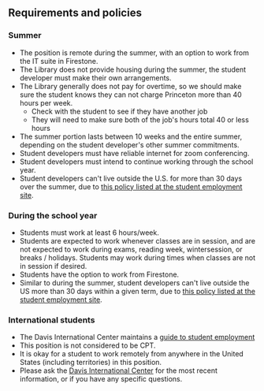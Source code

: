 ## Requirements and policies

### Summer

* The position is remote during the summer, with an option to work from the IT suite in Firestone.
* The Library does not provide housing during the summer, the student developer must make their own arrangements.
* The Library generally does not pay for overtime, so we should make sure the student knows they can not charge Princeton more than 40 hours per week.
  * Check with the student to see if they have another job
  * They will need to make sure both of the job's hours total 40 or less hours 
* The summer portion lasts between 10 weeks and the entire summer, depending on the student developer's other summer commitments.
* Student developers must have reliable internet for zoom conferencing.
* Student developers must intend to continue working through the school year.
* Student developers can't live outside the U.S. for more than
30 days over the summer, due to [this policy listed at the
student employment site](http://finaid.princeton.edu/student-employment/information-university-employers/spring-summer-2023-transition-guidelines-student).

### During the school year

* Students must work at least 6 hours/week.
* Students are expected to work whenever classes are in session, and are not
    expected to work during exams, reading week, wintersession, or breaks /
    holidays. Students may work during times when classes are not in session if
    desired.
* Students have the option to work from Firestone.
* Similar to during the summer, student developers can't live outside the US more than
30 days within a given term, due to [this policy listed at the
student employment site](http://finaid.princeton.edu/student-employment/information-university-employers/spring-summer-2023-transition-guidelines-student).

### International students

* The Davis International Center maintains a [guide to student employment](https://davisic.princeton.edu/immigration/students/employment)
* This position is not considered to be CPT.
* It is okay for a student to work remotely from anywhere in the United States (including
territories) in this position.
* Please ask the
[Davis International Center](https://davisic.princeton.edu/) for
the most recent information, or if you have any specific questions.
